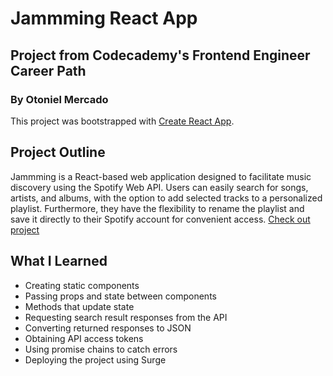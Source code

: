 # Jammming React App

## Project from Codecademy's Frontend Engineer Career Path
### By Otoniel Mercado

This project was bootstrapped with [Create React App](https://github.com/facebook/create-react-app).

## Project Outline 

Jammming is a React-based web application designed to facilitate music discovery using the Spotify Web API. Users can easily search for songs, artists, and albums, with the option to add selected tracks to a personalized playlist. Furthermore, they have the flexibility to rename the playlist and save it directly to their Spotify account for convenient access.
<a href="https://jammiing-pro.netlify.app/">Check out project </a>

## What I Learned

<ul>
  <li>Creating static components</li>
  <li>Passing props and state between components</li>
  <li>Methods that update state</li>
  <li>Requesting search result responses from the API</li>
  <li>Converting returned responses to JSON</li>
  <li>Obtaining API access tokens</li>
  <li>Using promise chains to catch errors</li>
  <li>Deploying the project using Surge</li>
</ul>

